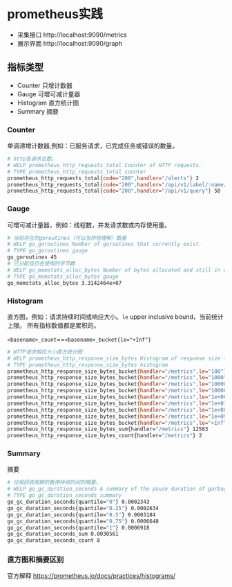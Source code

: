 # prometheus实践

- 采集接口 http://localhost:9090/metrics
- 展示界面 http://localhost:9090/graph

## 指标类型

- Counter 只增计数器
- Gauge  可增可减计量器
- Histogram 直方统计图
- Summary 摘要

### Counter

单调递增计数器,例如：已服务请求，已完成任务或错误的数量。

```sh
# http各请求总数。
# HELP prometheus_http_requests_total Counter of HTTP requests.
# TYPE prometheus_http_requests_total counter
prometheus_http_requests_total{code="200",handler="/alerts"} 2
prometheus_http_requests_total{code="200",handler="/api/v1/label/:name/values"} 12
prometheus_http_requests_total{code="200",handler="/api/v1/query"} 58
```

### Gauge

可增可减计量器，例如：线程数，并发请求数或内存使用量。

```sh
# 当前存在的goroutines（可以当协程理解）数量
# HELP go_goroutines Number of goroutines that currently exist.
# TYPE go_goroutines gauge
go_goroutines 45
# 已分配且仍在使用的字节数
# HELP go_memstats_alloc_bytes Number of bytes allocated and still in use.
# TYPE go_memstats_alloc_bytes gauge
go_memstats_alloc_bytes 3.3142464e+07
```

### Histogram

直方图，例如：请求持续时间或响应大小。`le` upper inclusive bound，当前统计上限。
所有指标数值都是累积的。

`<basename>_count`==`<basename>_bucket{le="+Inf"}`

```sh
# HTTP请求相应大小直方统计图
# HELP prometheus_http_response_size_bytes Histogram of response size for HTTP requests.
# TYPE prometheus_http_response_size_bytes histogram
prometheus_http_response_size_bytes_bucket{handler="/metrics",le="100"} 0
prometheus_http_response_size_bytes_bucket{handler="/metrics",le="1000"} 0
prometheus_http_response_size_bytes_bucket{handler="/metrics",le="10000"} 2
prometheus_http_response_size_bytes_bucket{handler="/metrics",le="100000"} 2
prometheus_http_response_size_bytes_bucket{handler="/metrics",le="1e+06"} 2
prometheus_http_response_size_bytes_bucket{handler="/metrics",le="1e+07"} 2
prometheus_http_response_size_bytes_bucket{handler="/metrics",le="1e+08"} 2
prometheus_http_response_size_bytes_bucket{handler="/metrics",le="1e+09"} 2
prometheus_http_response_size_bytes_bucket{handler="/metrics",le="+Inf"} 2
prometheus_http_response_size_bytes_sum{handler="/metrics"} 12583
prometheus_http_response_size_bytes_count{handler="/metrics"} 2
```

### Summary

摘要

```sh
# 垃圾回收周期的暂停持续时间的摘要。
# HELP go_gc_duration_seconds A summary of the pause duration of garbage collection cycles.
# TYPE go_gc_duration_seconds summary
go_gc_duration_seconds{quantile="0"} 0.0002343
go_gc_duration_seconds{quantile="0.25"} 0.0002634
go_gc_duration_seconds{quantile="0.5"} 0.0003184
go_gc_duration_seconds{quantile="0.75"} 0.0006648
go_gc_duration_seconds{quantile="1"} 0.0006918
go_gc_duration_seconds_sum 0.0030561
go_gc_duration_seconds_count 8
```

### 直方图和摘要区别

官方解释 https://prometheus.io/docs/practices/histograms/